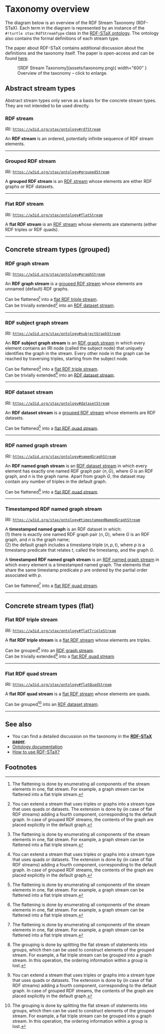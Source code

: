 # Taxonomy overview

The diagram below is an overview of the RDF Stream Taxonomy (RDF-STaX). Each term in the diagram is represented by an instance of the `#!turtle stax:RdfStreamType` class in the [RDF-STaX ontology](ontology.md). The ontology also contains the formal definitions of each stream type.

The paper about RDF-STaX contains additional discussion about the definitions and the taxonomy itself. The paper is open-access and can be found [here](https://doi.org/10.3390/electronics13132558).

<figure markdown>
  ![RDF Stream Taxonomy](assets/taxonomy.png){ width="600" }
  <figcaption>Overview of the taxonomy – click to enlarge.</figcaption>
</figure>

## Abstract stream types

Abstract stream types only serve as a basis for the concrete stream types. They are not intended to be used directly.

### RDF stream

IRI: [`https://w3id.org/stax/ontology#rdfStream`](https://w3id.org/stax/ontology#rdfStream)

An **RDF stream** is an ordered, potentially infinite sequence of RDF stream elements.

----

### Grouped RDF stream

IRI: [`https://w3id.org/stax/ontology#groupedStream`](https://w3id.org/stax/ontology#groupedStream)

A **grouped RDF stream** is an [RDF stream](#rdf-stream) whose elements are either RDF graphs or RDF datasets.

----

### Flat RDF stream

IRI: [`https://w3id.org/stax/ontology#flatStream`](https://w3id.org/stax/ontology#flatStream)

A **flat RDF stream** is an [RDF stream](#rdf-stream) whose elements are statements (either RDF triples or RDF quads).

----

## Concrete stream types (grouped)

### RDF graph stream

IRI: [`https://w3id.org/stax/ontology#graphStream`](https://w3id.org/stax/ontology#graphStream)

An **RDF graph stream** is a [grouped RDF stream](#grouped-rdf-stream) whose elements are unnamed (default) RDF graphs.

Can be flattened[^1] into a [flat RDF triple stream](#flat-rdf-triple-stream). <br>
Can be trivially extended[^3] into an [RDF dataset stream](#rdf-dataset-stream).

----

### RDF subject graph stream

IRI: [`https://w3id.org/stax/ontology#subjectGraphStream`](https://w3id.org/stax/ontology#subjectGraphStream)

An **RDF subject graph stream** is an [RDF graph stream](#rdf-graph-stream) in which every element contains an IRI node (called the subject node) that uniquely identifies the graph in the stream. Every other node in the graph can be reached by traversing triples, starting from the subject node.

Can be flattened[^1] into a [flat RDF triple stream](#flat-rdf-triple-stream). <br>
Can be trivially extended[^3] into an [RDF dataset stream](#rdf-dataset-stream).

----

### RDF dataset stream

IRI: [`https://w3id.org/stax/ontology#datasetStream`](https://w3id.org/stax/ontology#datasetStream)

An **RDF dataset stream** is a [grouped RDF stream](#grouped-rdf-stream) whose elements are RDF datasets.

Can be flattened[^1] into a [flat RDF quad stream](#flat-rdf-quad-stream).

----

### RDF named graph stream

IRI: [`https://w3id.org/stax/ontology#namedGraphStream`](https://w3id.org/stax/ontology#namedGraphStream)

An **RDF named graph stream** is an [RDF dataset stream](#rdf-dataset-stream) in which every element has exactly one named RDF graph pair $\langle n, G \rangle$, where $G$ is an RDF graph, and $n$ is the graph name. Apart from graph $G$, the dataset may contain any number of triples in the default graph.

Can be flattened[^1] into a [flat RDF quad stream](#flat-rdf-quad-stream).

----

### Timestamped RDF named graph stream

IRI: [`https://w3id.org/stax/ontology#timestampedNamedGraphStream`](https://w3id.org/stax/ontology#timestampedNamedGraphStream)

A **timestamped named graph** is an RDF dataset in which: <br>
(1) there is exactly one named RDF graph pair $\langle n, G \rangle$, where $G$ is an RDF graph, and $n$ is the graph name; <br>
(2) the default graph includes a timestamp triple $\langle n, p, t \rangle$, where $p$ is a timestamp predicate that relates $t$, called the timestamp, and the graph $G$.

A **timestamped RDF named graph stream** is an [RDF named graph stream](#rdf-named-graph-stream) in which every element is a timestamped named graph. The elements that share the same timestamp predicate $p$ are ordered by the partial order associated with $p$.

Can be flattened[^1] into a [flat RDF quad stream](#flat-rdf-quad-stream).

----

## Concrete stream types (flat)

### Flat RDF triple stream

IRI: [`https://w3id.org/stax/ontology#flatTripleStream`](https://w3id.org/stax/ontology#flatTripleStream)

A **flat RDF triple stream** is a [flat RDF stream](#flat-rdf-stream) whose elements are triples.

Can be grouped[^2] into an [RDF graph stream](#rdf-graph-stream). <br>
Can be trivially extended[^3] into a [flat RDF quad stream](#flat-rdf-quad-stream).

----

### Flat RDF quad stream

IRI: [`https://w3id.org/stax/ontology#flatQuadStream`](https://w3id.org/stax/ontology#flatQuadStream)

A **flat RDF quad stream** is a [flat RDF stream](#flat-rdf-stream) whose elements are quads.

Can be grouped[^2] into an [RDF dataset stream](#rdf-dataset-stream).

----

## See also

- You can find a detailed discussion on the taxonomy in the **[RDF-STaX paper](https://doi.org/10.3390/electronics13132558)**.
- [Ontology documentation](ontology.md)
- [How to use RDF-STaX?](use-it.md)

## Footnotes

[^1]: The flattening is done by enumerating all components of the stream elements in one, flat stream. For example, a graph stream can be flattened into a flat triple stream.
[^2]: The grouping is done by splitting the flat stream of statements into groups, which then can be used to construct elements of the grouped stream. For example, a flat triple stream can be grouped into a graph stream. In this operation, the ordering information within a group is lost.
[^3]: You can extend a stream that uses triples or graphs into a stream type that uses quads or datasets. The extension is done by (in case of flat RDF streams) adding a fourth component, corresponding to the default graph. In case of grouped RDF streams, the contents of the graph are placed explicitly in the default graph.
